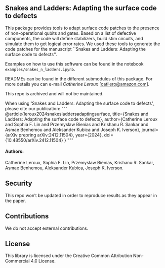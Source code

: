## Snakes and Ladders: Adapting the surface code to defects

This package provides tools to adapt surface code patches to the presence of non-operational qubits and gates. Based on a list of defective components, the code will define stabilizers, build stim circuits, and simulate them to get logical error rates. We used these tools to generate the code patches for the manuscript ``Snakes and Ladders: Adapting the surface code to defects''.

Examples on how to use this software can be found in the notebook `examples/snakes_n_ladders.ipynb`.

READMEs can be found in the different submodules of this package. For more details you can e-mail *Catherine Leroux* [catilero@amazon.com].

This repo is archived and will not be maintained.

When using 'Snakes and Ladders: Adapting the surface code to defects', please cite our publication:
"""
@article{leroux2024snakesladdersadaptingsurface,
title={Snakes and Ladders: Adapting the surface code to defects},
author={Catherine Leroux and Sophia F. Lin and Przemyslaw Bienias and Krishanu R. Sankar and Asmae Benhemou and Aleksander Kubica and Joseph K. Iverson},
journal={arXiv prepring arXiv:2412.11504},
year={2024},
doi={10.48550/arXiv.2412.11504}
}
"""

#### Authors:
Catherine Leroux, 
Sophia F. Lin, 
Przemyslaw Bienias, 
Krishanu R. Sankar, 
Asmae Benhemou, 
Aleksander Kubica, 
Joseph K. Iverson.

## Security

This repo won’t be updated in order to reproduce results as they appear in the paper.

## Contributions 

We do not accept external contributions.

## License

This library is licensed under the Creative Common Attribution Non-Commercial 4.0 License.

